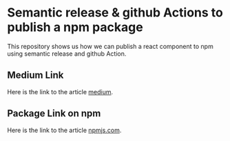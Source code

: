 # Semantic release & github Actions to publish a npm package

This repository shows us how we can publish a react component to npm using semantic release and github Action.

## Medium Link

Here is the link to the article [medium](#).

## Package Link on npm

Here is the link to the article [npmjs.com](https://www.npmjs.com/package/automate-npm-publishing).



